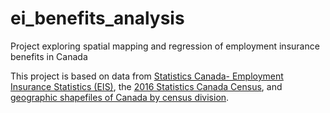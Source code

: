 # ei_benefits_analysis
Project exploring spatial mapping and regression of employment insurance benefits in Canada

This project is based on data from [Statistics Canada- Employment Insurance Statistics (EIS)](https://www150.statcan.gc.ca/t1/tbl1/en/tv.action?pid=1410032301), the [2016 Statistics Canada Census](https://www12.statcan.gc.ca/census-recensement/2016/dp-pd/prof/details/page.cfm?Lang=E&Geo1=PR&Code1=01&Geo2=PR&Code2=01&Data=Count&SearchText=01&SearchType=Begins&SearchPR=01&B1=All&Custom=&TABID=3), and [geographic shapefiles of Canada by census division](https://www12.statcan.gc.ca/census-recensement/2011/geo/bound-limit/bound-limit-eng.cfm).
